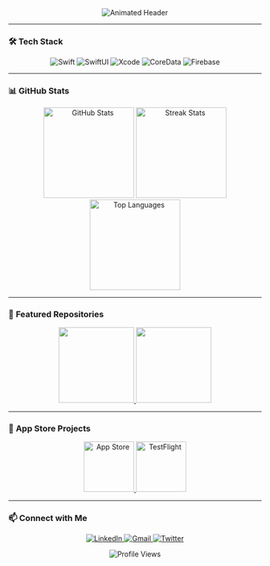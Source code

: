 <!-- Animated Header -->
<div align="center">
  <img src="https://readme-typing-svg.herokuapp.com?font=Fira+Code&size=30&duration=3000&pause=1000&color=00FF00&center=true&vCenter=true&width=500&lines=Hi+👋,+I'm+Yaduraj;iOS+Developer;Swift+Enthusiast;Open-Source+Contributor" alt="Animated Header" />
</div>

---

### 🛠️ **Tech Stack**
<!-- Animated Badges for iOS Tools -->
<p align="center">
  <img src="https://img.shields.io/badge/Swift-FA7343?style=for-the-badge&logo=swift&logoColor=white" alt="Swift" />
  <img src="https://img.shields.io/badge/SwiftUI-0078D4?style=for-the-badge&logo=swift&logoColor=white" alt="SwiftUI" />
  <img src="https://img.shields.io/badge/Xcode-147EFB?style=for-the-badge&logo=xcode&logoColor=white" alt="Xcode" />
  <img src="https://img.shields.io/badge/CoreData-0B0A0A?style=for-the-badge&logo=apple&logoColor=white" alt="CoreData" />
  <img src="https://img.shields.io/badge/Firebase-FFCA28?style=for-the-badge&logo=firebase&logoColor=black" alt="Firebase" />
</p>

---

### 📊 **GitHub Stats**
<!-- Dynamic GitHub Stats with Themes -->
<div align="center">
  <img height="180em" src="https://github-readme-stats.vercel.app/api?username=YadurajManu&show_icons=true&theme=radical&include_all_commits=true" alt="GitHub Stats" />
  <img height="180em" src="https://github-readme-streak-stats.herokuapp.com/?user=[YOUR_USERNAME]&theme=merko" alt="Streak Stats" />
  <img height="180em" src="https://github-readme-stats.vercel.app/api/top-langs/?username=[YOUR_USERNAME]&layout=compact&theme=vision-friendly-dark" alt="Top Languages" />
</div>

---

### 🚀 **Featured Repositories**
<!-- Animated Repo Cards -->
<div align="center">
  <a href="https://github.com/[YOUR_USERNAME]/[REPO_1]">
    <img height="150em" src="https://github-readme-stats.vercel.app/api/pin/?username=[YOUR_USERNAME]&repo=[REPO_1]&theme=merko" />
  </a>
  <a href="https://github.com/[YOUR_USERNAME]/[REPO_2]">
    <img height="150em" src="https://github-readme-stats.vercel.app/api/pin/?username=[YOUR_USERNAME]&repo=[REPO_2]&theme=merko" />
  </a>
</div>

---

### 🌟 **App Store Projects**
<!-- Custom iOS Project Section -->
<p align="center">
  <a href="[APP_STORE_LINK]">
    <img height="100" src="https://img.shields.io/badge/App_Store-0D96F6?style=for-the-badge&logo=app-store&logoColor=white" alt="App Store" />
  </a>
  <a href="[TESTFLIGHT_LINK]">
    <img height="100" src="https://img.shields.io/badge/TestFlight-0A0A0A?style=for-the-badge&logo=testflight&logoColor=white" alt="TestFlight" />
  </a>
</p>

---

### 📫 **Connect with Me**
<!-- Animated Social Links -->
<p align="center">
  <a href="[YOUR_LINKEDIN]">
    <img src="https://img.shields.io/badge/LinkedIn-0077B5?style=for-the-badge&logo=linkedin&logoColor=white" alt="LinkedIn" />
  </a>
  <a href="mailto:[YOUR_EMAIL]">
    <img src="https://img.shields.io/badge/Gmail-D14836?style=for-the-badge&logo=gmail&logoColor=white" alt="Gmail" />
  </a>
  <a href="[YOUR_TWITTER]">
    <img src="https://img.shields.io/badge/Twitter-1DA1F2?style=for-the-badge&logo=twitter&logoColor=white" alt="Twitter" />
  </a>
</p>

<!-- Visitor Counter -->
<div align="center">
  <img src="https://komarev.com/ghpvc/?username=[YOUR_USERNAME]&color=blueviolet&style=flat-square" alt="Profile Views" />
</div>
